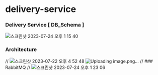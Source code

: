 # delivery-service

### Delivery Service [ DB_Schema ]
![스크린샷 2023-07-24 오후 1 15 40](https://github.com/KongSangUk/delivery-service/assets/100742282/69ed455c-e3ad-4774-aee4-e28ce6ceb3d6)

### Architecture
// ![스크린샷 2023-07-22 오후 4 52 48](https://github.com/KongSangUk/delivery-service/assets/100742282/c3610bdf-cf14-4023-bb37-99ce181f2a4e)
![Uploading image.png…]()
// ### RabbitMQ
// ![스크린샷 2023-07-24 오후 1 23 06](https://github.com/KongSangUk/delivery-service/assets/100742282/f8836b11-0d9e-4ca8-b0b1-3c2db8d82eed)
